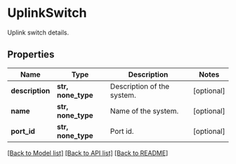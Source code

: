 # UplinkSwitch

Uplink switch details.

## Properties
Name | Type | Description | Notes
------------ | ------------- | ------------- | -------------
**description** | **str, none_type** | Description of the system. | [optional] 
**name** | **str, none_type** | Name of the system. | [optional] 
**port_id** | **str, none_type** | Port id. | [optional] 

[[Back to Model list]](../README.md#documentation-for-models) [[Back to API list]](../README.md#documentation-for-api-endpoints) [[Back to README]](../README.md)


